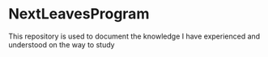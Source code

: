 # NextLeavesProgram
This repository is used to document the knowledge I have experienced and understood on the way to study
